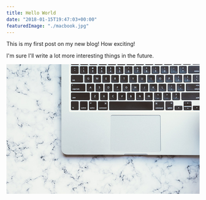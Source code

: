 ```yaml
---
title: Hello World
date: "2018-01-15T19:47:03+00:00"
featuredImage: "./macbook.jpg"
---
```


This is my first post on my new blog! How exciting!

I'm sure I'll write a lot more interesting things in the future.

![Macbook](./macbook.jpg)
